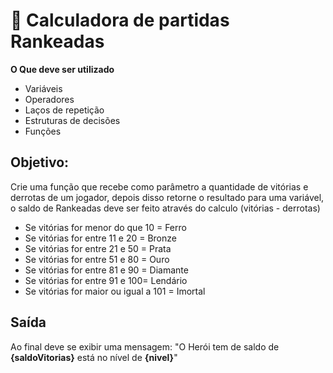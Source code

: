 # 🎯 Calculadora de partidas Rankeadas

**O Que deve ser utilizado**

- Variáveis
- Operadores
- Laços de repetição
- Estruturas de decisões
- Funções

## Objetivo:

Crie uma função que recebe como parâmetro a quantidade de vitórias e derrotas de um jogador,
depois disso retorne o resultado para uma variável, o saldo de Rankeadas deve ser feito através do calculo (vitórias - derrotas)

- Se vitórias for menor do que 10 = Ferro
- Se vitórias for entre 11 e 20 = Bronze
- Se vitórias for entre 21 e 50 = Prata
- Se vitórias for entre 51 e 80 = Ouro
- Se vitórias for entre 81 e 90 = Diamante
- Se vitórias for entre 91 e 100= Lendário
- Se vitórias for maior ou igual a 101 = Imortal

## Saída

Ao final deve se exibir uma mensagem:
"O Herói tem de saldo de **{saldoVitorias}** está no nível de **{nivel}**"